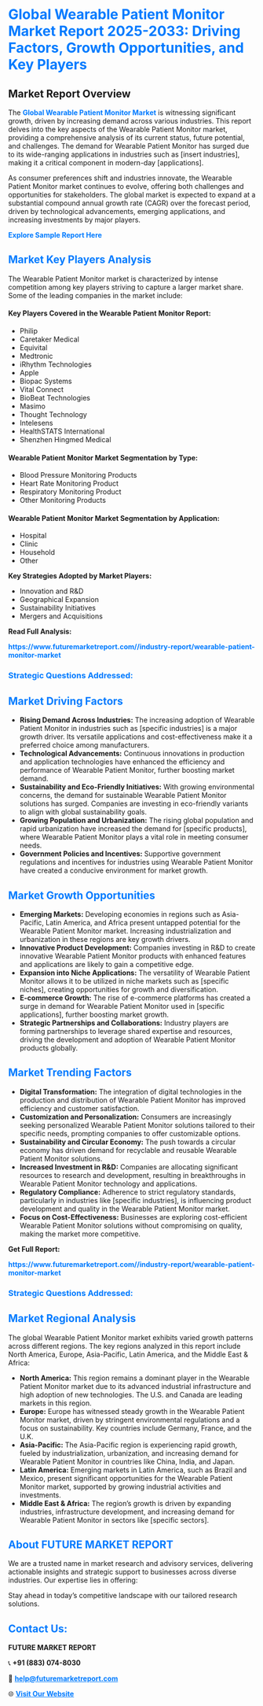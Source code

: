 <h1 style="color: #007BFF;">Global Wearable Patient Monitor Market Report 2025-2033: Driving Factors, Growth Opportunities, and Key Players</h1>

<section id="overview">
<h2>Market Report Overview</h2>
<p>The <a href="https://www.futuremarketreport.com//industry-report/wearable-patient-monitor-market" style="color: #007BFF; text-decoration: none;"><strong>Global Wearable Patient Monitor Market</strong></a> is witnessing significant growth, driven by increasing demand across various industries. This report delves into the key aspects of the Wearable Patient Monitor market, providing a comprehensive analysis of its current status, future potential, and challenges. The demand for Wearable Patient Monitor has surged due to its wide-ranging applications in industries such as [insert industries], making it a critical component in modern-day [applications].</p>
<p>As consumer preferences shift and industries innovate, the Wearable Patient Monitor market continues to evolve, offering both challenges and opportunities for stakeholders. The global market is expected to expand at a substantial compound annual growth rate (CAGR) over the forecast period, driven by technological advancements, emerging applications, and increasing investments by major players.</p>
</section>

<section id="overview">
<p><a href="https://www.futuremarketreport.com//request-sample/reportId=77948" style="color: #007BFF; text-decoration: none;"><strong>Explore Sample Report Here</strong></a></p>
</section>

<section id="key-players">
<h2 style="color: #007BFF;">Market Key Players Analysis</h2>
<p>The Wearable Patient Monitor market is characterized by intense competition among key players striving to capture a larger market share. Some of the leading companies in the market include:</p>
<h4>Key Players Covered in the Wearable Patient Monitor Report:</h4>
<ul><li>Philip</li><li>Caretaker Medical</li><li>Equivital</li><li>Medtronic</li><li>iRhythm Technologies</li><li>Apple</li><li>Biopac Systems</li><li>Vital Connect</li><li>BioBeat Technologies</li><li>Masimo</li><li>Thought Technology</li><li>Intelesens</li><li>HealthSTATS International</li><li>Shenzhen Hingmed Medical</li></ul>
<h4>Wearable Patient Monitor Market Segmentation by Type:</h4>
<ul><li>Blood Pressure Monitoring Products</li><li>Heart Rate Monitoring Product</li><li>Respiratory Monitoring Product</li><li>Other Monitoring Products</li></ul>

<h4>Wearable Patient Monitor Market Segmentation by Application:</h4>
<ul><li>Hospital</li><li>Clinic</li><li>Household</li><li>Other</li></ul>
<p><strong>Key Strategies Adopted by Market Players:</strong></p>
<ul>
<li>Innovation and R&D</li>
<li>Geographical Expansion</li>
<li>Sustainability Initiatives</li>
<li>Mergers and Acquisitions</li>
</ul>
</section>

<section>
<p><strong>Read Full Analysis: </strong></p><a href="https://www.futuremarketreport.com//industry-report/wearable-patient-monitor-market" style="color: #007BFF; text-decoration: none;"><strong>https://www.futuremarketreport.com//industry-report/wearable-patient-monitor-market</strong></a>
<h3 style="color: #007BFF;">Strategic Questions Addressed:</h3>
</section>

<section id="driving-factors">
<h2 style="color: #007BFF;">Market Driving Factors</h2>
<ul>
<li><strong>Rising Demand Across Industries:</strong> The increasing adoption of Wearable Patient Monitor in industries such as [specific industries] is a major growth driver. Its versatile applications and cost-effectiveness make it a preferred choice among manufacturers.</li>
<li><strong>Technological Advancements:</strong> Continuous innovations in production and application technologies have enhanced the efficiency and performance of Wearable Patient Monitor, further boosting market demand.</li>
<li><strong>Sustainability and Eco-Friendly Initiatives:</strong> With growing environmental concerns, the demand for sustainable Wearable Patient Monitor solutions has surged. Companies are investing in eco-friendly variants to align with global sustainability goals.</li>
<li><strong>Growing Population and Urbanization:</strong> The rising global population and rapid urbanization have increased the demand for [specific products], where Wearable Patient Monitor plays a vital role in meeting consumer needs.</li>
<li><strong>Government Policies and Incentives:</strong> Supportive government regulations and incentives for industries using Wearable Patient Monitor have created a conducive environment for market growth.</li>
</ul>
</section>

<section id="growth-opportunities">
<h2 style="color: #007BFF;">Market Growth Opportunities</h2>
<ul>
<li><strong>Emerging Markets:</strong> Developing economies in regions such as Asia-Pacific, Latin America, and Africa present untapped potential for the Wearable Patient Monitor market. Increasing industrialization and urbanization in these regions are key growth drivers.</li>
<li><strong>Innovative Product Development:</strong> Companies investing in R&D to create innovative Wearable Patient Monitor products with enhanced features and applications are likely to gain a competitive edge.</li>
<li><strong>Expansion into Niche Applications:</strong> The versatility of Wearable Patient Monitor allows it to be utilized in niche markets such as [specific niches], creating opportunities for growth and diversification.</li>
<li><strong>E-commerce Growth:</strong> The rise of e-commerce platforms has created a surge in demand for Wearable Patient Monitor used in [specific applications], further boosting market growth.</li>
<li><strong>Strategic Partnerships and Collaborations:</strong> Industry players are forming partnerships to leverage shared expertise and resources, driving the development and adoption of Wearable Patient Monitor products globally.</li>
</ul>
</section>

<section id="trending-factors">
<h2 style="color: #007BFF;">Market Trending Factors</h2>
<ul>
<li><strong>Digital Transformation:</strong> The integration of digital technologies in the production and distribution of Wearable Patient Monitor has improved efficiency and customer satisfaction.</li>
<li><strong>Customization and Personalization:</strong> Consumers are increasingly seeking personalized Wearable Patient Monitor solutions tailored to their specific needs, prompting companies to offer customizable options.</li>
<li><strong>Sustainability and Circular Economy:</strong> The push towards a circular economy has driven demand for recyclable and reusable Wearable Patient Monitor solutions.</li>
<li><strong>Increased Investment in R&D:</strong> Companies are allocating significant resources to research and development, resulting in breakthroughs in Wearable Patient Monitor technology and applications.</li>
<li><strong>Regulatory Compliance:</strong> Adherence to strict regulatory standards, particularly in industries like [specific industries], is influencing product development and quality in the Wearable Patient Monitor market.</li>
<li><strong>Focus on Cost-Effectiveness:</strong> Businesses are exploring cost-efficient Wearable Patient Monitor solutions without compromising on quality, making the market more competitive.</li>
</ul>
</section>

<section>
<p><strong>Get Full Report: </strong></p><a href="https://www.futuremarketreport.com//industry-report/wearable-patient-monitor-market" style="color: #007BFF; text-decoration: none;"><strong>https://www.futuremarketreport.com//industry-report/wearable-patient-monitor-market</strong></a>
<h3 style="color: #007BFF;">Strategic Questions Addressed:</h3>
</section>


<section id="regional-analysis">
<h2 style="color: #007BFF;">Market Regional Analysis</h2>
<p>The global Wearable Patient Monitor market exhibits varied growth patterns across different regions. The key regions analyzed in this report include North America, Europe, Asia-Pacific, Latin America, and the Middle East & Africa:</p>
<ul>
<li><strong>North America:</strong> This region remains a dominant player in the Wearable Patient Monitor market due to its advanced industrial infrastructure and high adoption of new technologies. The U.S. and Canada are leading markets in this region.</li>
<li><strong>Europe:</strong> Europe has witnessed steady growth in the Wearable Patient Monitor market, driven by stringent environmental regulations and a focus on sustainability. Key countries include Germany, France, and the U.K.</li>
<li><strong>Asia-Pacific:</strong> The Asia-Pacific region is experiencing rapid growth, fueled by industrialization, urbanization, and increasing demand for Wearable Patient Monitor in countries like China, India, and Japan.</li>
<li><strong>Latin America:</strong> Emerging markets in Latin America, such as Brazil and Mexico, present significant opportunities for the Wearable Patient Monitor market, supported by growing industrial activities and investments.</li>
<li><strong>Middle East & Africa:</strong> The region’s growth is driven by expanding industries, infrastructure development, and increasing demand for Wearable Patient Monitor in sectors like [specific sectors].</li>
</ul>
</section>

<footer>
<h2 style="color: #007BFF;">About FUTURE MARKET REPORT</h2>
<p>We are a trusted name in market research and advisory services, delivering actionable insights and strategic support to businesses across diverse industries. Our expertise lies in offering:</p>

<p>Stay ahead in today’s competitive landscape with our tailored research solutions.</p>

<h2 style="color: #007BFF;">Contact Us:</h2>
<p><strong>FUTURE MARKET REPORT</strong></p>
<p>📞 <strong>+91 (883) 074-8030</strong></p>
<p>📧 <strong><a href="mailto:help@futuremarketreport.com" style="color: #007BFF;">help@futuremarketreport.com</a></strong></p>
<p>🌐 <strong><a href="https://www.futuremarketreport.com/" style="color: #007BFF;">Visit Our Website</a></strong></p>
</footer>